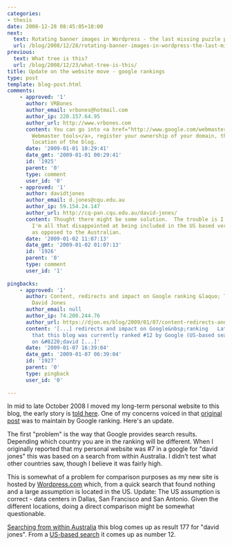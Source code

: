 ```yaml
---
categories:
- thesis
date: 2008-12-28 08:45:05+10:00
next:
  text: Rotating banner images in Wordpress - the last missing puzzle piece
  url: /blog/2008/12/28/rotating-banner-images-in-wordpress-the-last-missing-puzzle-piece/
previous:
  text: What tree is this?
  url: /blog/2008/12/23/what-tree-is-this/
title: Update on the website move - google rankings
type: post
template: blog-post.html
comments:
    - approved: '1'
      author: VRBones
      author_email: vrbones@hotmail.com
      author_ip: 220.157.64.95
      author_url: http://www.vrbones.com
      content: You can go into <a href="http://www.google.com/webmasters/tools/" rel="nofollow">Google
        Webmaster tools</a>, register your ownership of your domain, then set the geographic
        location of the blog.
      date: '2009-01-01 10:29:41'
      date_gmt: '2009-01-01 00:29:41'
      id: '1925'
      parent: '0'
      type: comment
      user_id: '0'
    - approved: '1'
      author: davidtjones
      author_email: d.jones@cqu.edu.au
      author_ip: 59.154.24.147
      author_url: http://cq-pan.cqu.edu.au/david-jones/
      content: Thought there might be some solution.  The trouble is I'm not sure that
        I'm all that disappointed at being included in the US based version of Google
        as opposed to the Australian.
      date: '2009-01-02 11:07:13'
      date_gmt: '2009-01-02 01:07:13'
      id: '1926'
      parent: '0'
      type: comment
      user_id: '1'
    
pingbacks:
    - approved: '1'
      author: Content, redirects and impact on Google ranking &laquo; The Weblog of (a)
        David Jones
      author_email: null
      author_ip: 74.200.244.76
      author_url: https://djon.es/blog/2009/01/07/content-redirects-and-impact-on-google-ranking/
      content: '[...] redirects and impact on Google&nbsp;ranking   Late last year I wrote
        that this blog was currently ranked #12 by Google (US-based search) for a search
        on &#8220;david [...]'
      date: '2009-01-07 16:39:04'
      date_gmt: '2009-01-07 06:39:04'
      id: '1927'
      parent: '0'
      type: pingback
      user_id: '0'
    
---
```

In mid to late October 2008 I moved my long-term personal website to this blog, the early story is [told here](/blog/2008/10/16/the-great-website-move-of-2008/). One of my concerns voiced in that [original post](/blog/2008/10/16/the-great-website-move-of-2008/) was to maintain by Google ranking. Here's an update.

The first "problem" is the way that Google provides search results. Depending which country you are in the ranking will be different. When I originally reported that my personal website was #7 in a google for "david jones" this was based on a search from within Australia. I didn't test what other countries saw, though I believe it was fairly high.

This is somewhat of a problem for comparison purposes as my new site is hosted by [Wordpress.com](http://wordpress.com/) which, from a quick search that found nothing and a large assumption is located in the US. Update: The US assumption is correct - data centers in Dallas, San Francisco and San Antonio. Given the different locations, doing a direct comparison might be somewhat questionable.

[Searching from within Australia](http://www.google.com.au/search?q=david+jones) this blog comes up as result 177 for "david jones". From a [US-based search](http://www.google.com.au/search?q=david+jones&gl=US) it comes up as number 12.